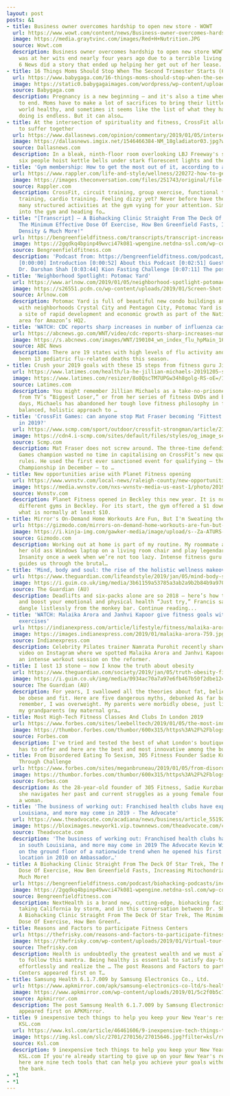 ```yaml
---
layout: post
posts: &1
- title: Business owner overcomes hardship to open new store - WOWT
  url: https://www.wowt.com/content/news/Business-owner-overcomes-hardship-to-open-new-store-503952501.html
  image: https://media.graytvinc.com/images/Red+H+Nutrition.JPG
  source: Wowt.com
  description: Business owner overcomes hardship to open new store WOWT Katie Danger
    was at her wits end nearly four years ago due to a terrible living situation when
    6 News did a story that ended up helping her get out of her lease.
- title: 16 Things Moms Should Stop When The Second Trimester Starts (6 To Do Instead)
  url: https://www.babygaga.com/16-things-moms-should-stop-when-the-second-trimester-starts-6-to-do-instead/
  image: https://static0.babygagaimages.com/wordpress/wp-content/uploads/2019/01/secondtrimester2.jpg
  source: Babygaga.com
  description: Pregnancy is a new beginning — and it's also a time when a lot has
    to end. Moms have to make a lot of sacrifices to bring their little one into the
    world healthy, and sometimes it seems like the list of what they have to stop
    doing is endless. But it can also…
- title: At the intersection of spirituality and fitness, CrossFit allows the faithful
    to suffer together
  url: https://www.dallasnews.com/opinion/commentary/2019/01/05/intersection-faith-fitness-crossfit-allows-christians-suffer-together
  image: https://dallasnews.imgix.net/1546466384-NM_18gladiator03.jpg?w=1200&h=630&format=jpg&crop=faces&fit=crop
  source: Dallasnews.com
  description: In a bleak, ninth-floor room overlooking LBJ Freeway's snarled traffic,
    six people hoist kettle bells under stark florescent lights and the...
- title: 'Gym membership: How to get the most out of it, according to a sports scientist'
  url: https://www.rappler.com/life-and-style/wellness/220272-how-to-get-most-out-of-gym-membership
  image: https://images.theconversation.com/files/251743/original/file-20181220-45394-1e0f3uj.jpg?ixlib=rb-1.1.0&q=45&auto=format&w=754&fit=clip
  source: Rappler.com
  description: CrossFit, circuit training, group exercise, functional training, resistance
    training, cardio training. Feeling dizzy yet? Never before have there been so
    many structured activities at the gym vying for your attention. Simply idling
    into the gym and heading fo…
- title: "[Transcript] – A Biohacking Clinic Straight From The Deck Of Star Trek,
    The Minimum Effective Dose Of Exercise, How Ben Greenfield Fasts, Increasing Mitochondrial
    Density & Much More!"
  url: https://bengreenfieldfitness.com/transcripts/transcript-increase-mitochondrial-density/
  image: https://2gqdkq4bpinp49wvci47k081-wpengine.netdna-ssl.com/wp-content/uploads/2017/09/bgf-transcript.png
  source: Bengreenfieldfitness.com
  description: 'Podcast from: https://bengreenfieldfitness.com/podcast/biohacking-podcasts/increase-mitochondrial-density/
    [0:00:00] Introduction [0:00:52] About this Podcast [0:02:51] Guest Introduction:
    Dr. Darshan Shah [0:03:44] Kion Fasting Challenge [0:07:11] The post […'
- title: 'Neighborhood Spotlight: Potomac Yard'
  url: https://www.arlnow.com/2019/01/05/neighborhood-spotlight-potomac-yard/
  image: https://s26551.pcdn.co/wp-content/uploads/2019/01/Screen-Shot-2019-01-04-at-9.28.52-AM.jpg
  source: Arlnow.com
  description: Potomac Yard is full of beautiful new condo buildings and homes. Along
    with neighborhoods Crystal City and Pentagon City, Potomac Yard is poised to become
    a site of rapid development and economic growth as part of the National Landing
    area for Amazon’s HQ2.
- title: 'WATCH: CDC reports sharp increases in number of influenza cases'
  url: https://abcnews.go.com/WNT/video/cdc-reports-sharp-increases-number-influenza-cases-60171349
  image: https://s.abcnews.com/images/WNT/190104_wn_index_flu_hpMain_16x9_992.jpg
  source: ABC News
  description: There are 19 states with high levels of flu activity and there have
    been 13 pediatric flu-related deaths this season.
- title: Crush your 2019 goals with these 15 steps from fitness guru Jillian Michaels
  url: https://www.latimes.com/health/la-he-jillian-michaels-20191205-story.html
  image: https://www.latimes.com/resizer/8o8QscTM7UPGw34h8golg-RS-oE=/1200x0/arc-anglerfish-arc2-prod-tronc.s3.amazonaws.com/public/N2EKPBJUIZGU7BR4BYDSU2HAGE.jpg
  source: Latimes.com
  description: You might remember Jillian Michaels as a take-no-prisoners trainer
    from TV’s “Biggest Loser,” or from her series of fitness DVDs and books. These
    days, Michaels has abandoned her tough love fitness philosophy in favor of a more
    balanced, holistic approach to …
- title: 'CrossFit Games: can anyone stop Mat Fraser becoming ‘Fittest on Earth’ again
    in 2019?'
  url: https://www.scmp.com/sport/outdoor/crossfit-strongman/article/2180554/crossfit-games-can-anyone-stop-mat-fraser-becoming
  image: https://cdn4.i-scmp.com/sites/default/files/styles/og_image_scmp_generic/public/images/methode/2019/01/05/cdd7b168-0f32-11e9-85d9-37db0e8cf837_image_hires_113645.JPG?itok=pdJVjxlg
  source: Scmp.com
  description: Mat Fraser does not screw around. The three-time defending CrossFit
    Games champion wasted no time in capitalising on CrossFit’s new qualification
    rules. He used the first ever sanctioned event for qualifying – the Dubai CrossFit
    Championship in December – to …
- title: New opportunities arise with Planet Fitness opening
  url: https://www.wvnstv.com/local-news/raleigh-county/new-opportunities-arise-with-planet-fitness-opening/1687160339
  image: https://media.wvnstv.com/nxs-wvnstv-media-us-east-1/photo/2019/01/04/Planet_Fitness_adds_new_opportunity_to_a_9_66596473_ver1.0_1280_720.jpg
  source: Wvnstv.com
  description: Planet Fitness opened in Beckley this new year. It is now one of many
    different gyms in Beckley. For its start, the gym offered a $1 down payment on
    what is normally at least $10.
- title: Mirror's On-Demand Home Workouts Are Fun, But I'm Sweating the Small Stuff
  url: https://gizmodo.com/mirrors-on-demand-home-workouts-are-fun-but-im-sweatin-1831441478
  image: https://i.kinja-img.com/gawker-media/image/upload/s--Za-ATURS--/c_fill,fl_progressive,g_center,h_900,q_80,w_1600/pqvhx1seis2fmmonrtde.jpg
  source: Gizmodo.com
  description: Working out at home is part of my routine. My roommate and I set up
    her old ass Windows laptop on a living room chair and play legendary fitness DVD
    Insanity once a week when we’re not too lazy. Intense fitness guru Shaun Thompson
    guides us through the brutal…
- title: 'Mind, body and soul: the rise of the holistic wellness makeover'
  url: https://www.theguardian.com/lifeandstyle/2019/jan/05/mind-body-soul-rise-holistic-wellness-makeover
  image: https://i.guim.co.uk/img/media/3b61159a53785a3ab2a9b2b84b9a970fc64014ec/622_127_6492_3895/master/6492.jpg?width=1200&height=630&quality=85&auto=format&fit=crop&overlay-align=bottom%2Cleft&overlay-width=100p&overlay-base64=L2ltZy9zdGF0aWMvb3ZlcmxheXMvdGctZGVmYXVsdC5wbmc&s=332222769713b6a7a9ac808ba5f4b223
  source: The Guardian (AU)
  description: Deadlifts and six-packs alone are so 2018 – here’s how to find balance
    and boost your emotional and physical health “Just try,” Francis says. “No.” I
    dangle listlessly from the monkey bar. Continue reading...
- title: 'WATCH: Malaika Arora and Janhvi Kapoor give fitness goals with these reformer
    exercises'
  url: https://indianexpress.com/article/lifestyle/fitness/malaika-arora-janhvi-kapoor-namrata-purohit-refromer-exercises-5524510/
  image: https://images.indianexpress.com/2019/01/malaika-arora-759.jpg?w=759
  source: Indianexpress.com
  description: Celebrity Pilates trainer Namrata Purohit recently shared a fitness
    video on Instagram where we spotted Malaika Arora and Janhvi Kapoor undergoing
    an intense workout session on the reformer.
- title: I lost 13 stone – now I know the truth about obesity
  url: https://www.theguardian.com/society/2019/jan/05/truth-obesity-five-fat-myths-debunked
  image: https://i.guim.co.uk/img/media/0934ac70a7a97e6fb467b50f2dbe124076d35995/0_1825_4563_2738/master/4563.jpg?width=1200&height=630&quality=85&auto=format&fit=crop&overlay-align=bottom%2Cleft&overlay-width=100p&overlay-base64=L2ltZy9zdGF0aWMvb3ZlcmxheXMvdGctZGVmYXVsdC5wbmc&s=71063c46bb8b5709cfc5685bd4b4cbdc
  source: The Guardian (AU)
  description: For years, I swallowed all the theories about fat, believing I could
    be obese and fit. Here are five dangerous myths, debunked As far back as I can
    remember, I was overweight. My parents were morbidly obese, just like three of
    my grandparents (my maternal gra…
- title: Most High-Tech Fitness Classes And Clubs In London 2019
  url: https://www.forbes.com/sites/leebelltech/2019/01/05/the-most-innovative-fitness-classes-and-clubs-in-london-2019/
  image: https://thumbor.forbes.com/thumbor/600x315/https%3A%2F%2Fblogs-images.forbes.com%2Fleebelltech%2Ffiles%2F2019%2F01%2Fbm-high.jpg
  source: Forbes.com
  description: I've tried and tested the best of what London's boutique fitness industry
    has to offer and here are the best and most innovative among the bunch
- title: From Disordered Eating To Sexism, 305 Fitness Founder Sadie Kurzban Dances
    Through Challenge
  url: https://www.forbes.com/sites/meganbruneau/2019/01/05/from-disordered-eating-to-sexism-how-305-fitness-founder-sadie-kurzban-dances-through-challenge/
  image: https://thumbor.forbes.com/thumbor/600x315/https%3A%2F%2Fblogs-images.forbes.com%2Fmeganbruneau%2Ffiles%2F2018%2F12%2FhrmNbVxDLZEzk5tipBBX_sWNMKcZ9aTPSvx6tv7HuggCfV4t7uOplQRheygG6IdixODdVdXAxt9uzLD-ugQGcwK56hPGc_siZaARuirqVq9UBssdqhizzxUfYfz7syC8Q_preview-1.jpg
  source: Forbes.com
  description: As the 28-year-old founder of 305 Fitness, Sadie Kurzban shares how
    she navigates her past and current struggles as a young female founder – and as
    a woman.
- title: 'The business of working out: Franchised health clubs have exploded in south
    Louisiana, and more may come in 2019 - The Advocate'
  url: https://www.theadvocate.com/acadiana/news/business/article_55192d36-0ed0-11e9-8e94-f3c51d57c5d4.html
  image: https://bloximages.newyork1.vip.townnews.com/theadvocate.com/content/tncms/assets/v3/editorial/d/c6/dc619477-cb1f-5112-90b9-281665c27cfa/5c1be7f363e22.image.jpg?resize=962%2C630
  source: Theadvocate.com
  description: 'The business of working out: Franchised health clubs have exploded
    in south Louisiana, and more may come in 2019 The Advocate Kevin Windham got in
    on the ground floor of a nationwide trend when he opened his first Planet Fitness
    location in 2010 on Ambassador…'
- title: A Biohacking Clinic Straight From The Deck Of Star Trek, The Minimum Effective
    Dose Of Exercise, How Ben Greenfield Fasts, Increasing Mitochondrial Density &
    Much More!
  url: https://bengreenfieldfitness.com/podcast/biohacking-podcasts/increase-mitochondrial-density/
  image: https://2gqdkq4bpinp49wvci47k081-wpengine.netdna-ssl.com/wp-content/uploads/2019/01/SHAH-landscape.png
  source: Bengreenfieldfitness.com
  description: NextHealth is a brand new, cutting-edge, biohacking facility that is
    taking California by storm, and in this conversation between Dr. Shah The post
    A Biohacking Clinic Straight From The Deck Of Star Trek, The Minimum Effective
    Dose Of Exercise, How Ben Greenf…
- title: Reasons and Factors to participate Fitness Centers
  url: https://thefrisky.com/reasons-and-factors-to-participate-fitness-centers/
  image: https://thefrisky.com/wp-content/uploads/2019/01/Virtual-tour-services-for-fitness-centers-Seattle-gym-photography-company-Seattle-Washington.jpg
  source: Thefrisky.com
  description: Health is undoubtedly the greatest wealth and we must always attempt
    to follow this mantra. Being healthy is essential to satisfy day-to-day targets
    effortlessly and realize the … The post Reasons and Factors to participate Fitness
    Centers appeared first on T…
- title: Samsung Health 6.1.7.009 by Samsung Electronics Co., Ltd.
  url: https://www.apkmirror.com/apk/samsung-electronics-co-ltd/s-health/s-health-6-1-7-009-release/
  image: https://www.apkmirror.com/wp-content/uploads/2019/01/5c2f0b5c72219-384x384.png
  source: Apkmirror.com
  description: The post Samsung Health 6.1.7.009 by Samsung Electronics Co., Ltd.
    appeared first on APKMirror.
- title: 9 inexpensive tech things to help you keep your New Year's resolutions -
    KSL.com
  url: https://www.ksl.com/article/46461606/9-inexpensive-tech-things-to-help-you-keep-your-new-years-resolutions
  image: https://img.ksl.com/slc/2701/270156/27015646.jpg?filter=ksl/responsive_story_lg
  source: Ksl.com
  description: 9 inexpensive tech things to help you keep your New Year's resolutions
    KSL.com If you're already starting to give up on your New Year's resolutions,
    here are nine tech tools that can help you achieve your goals without breaking
    the bank.
- *1
- *1
---
```


